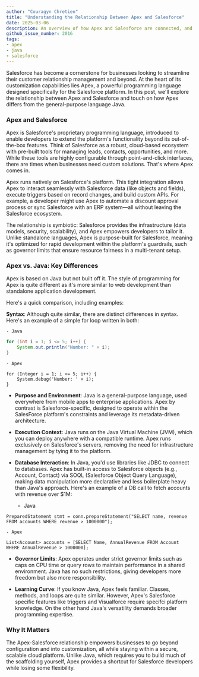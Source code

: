 ```yaml
---
author: "Couragyn Chretien"
title: "Understanding the Relationship Between Apex and Salesforce"
date: 2025-03-06
description: An overview of how Apex and Salesforce are connected, and how Apex differs from Java
github_issue_number: 2016
tags:
- apex
- java
- salesforce
---
```


Salesforce has become a cornerstone for businesses looking to streamline their customer relationship management and beyond. At the heart of its customization capabilities lies Apex, a powerful programming language designed specifically for the Salesforce platform. In this post, we'll explore the relationship between Apex and Salesforce and touch on how Apex differs from the general-purpose language Java.

### Apex and Salesforce

Apex is Salesforce's proprietary programming language, introduced to enable developers to extend the platform's functionality beyond its out-of-the-box features. Think of Salesforce as a robust, cloud-based ecosystem with pre-built tools for managing leads, contacts, opportunities, and more. While these tools are highly configurable through point-and-click interfaces, there are times when businesses need custom solutions. That's where Apex comes in.

Apex runs natively on Salesforce's platform. This tight integration allows Apex to interact seamlessly with Salesforce data (like objects and fields), execute triggers based on record changes, and build custom APIs. For example, a developer might use Apex to automate a discount approval process or sync Salesforce with an ERP system—all without leaving the Salesforce ecosystem.

The relationship is symbiotic: Salesforce provides the infrastructure (data models, security, scalability), and Apex empowers developers to tailor it. Unlike standalone languages, Apex is purpose-built for Salesforce, meaning it's optimized for rapid development within the platform's guardrails, such as governor limits that ensure resource fairness in a multi-tenant setup.

### Apex vs. Java: Key Differences

Apex is based on Java but not built off it. The style of programming for Apex is quite different as it's more similar to web development than standalone application development. 

Here's a quick comparison, including examples:

**Syntax**: Although quite similar, there are distinct differences in syntax. Here's an example of a simple for loop written in both:

    - Java
```java
for (int i = 1; i <= 5; i++) {
    System.out.println("Number: " + i);
}
```

    - Apex
```apex
for (Integer i = 1; i <= 5; i++) {
    System.debug('Number: ' + i);
}
```

- **Purpose and Environment**: Java is a general-purpose language, used everywhere from mobile apps to enterprise applications. Apex by contrast is Salesforce-specific, designed to operate within the SalesForce platform's constraints and leverage its metadata-driven architecture.

- **Execution Context**: Java runs on the Java Virtual Machine (JVM), which you can deploy anywhere with a compatible runtime. Apex runs exclusively on Salesforce's servers, removing the need for infrastructure management by tying it to the platform.

- **Database Interaction**: In Java, you'd use libraries like JDBC to connect to databases. Apex has built-in access to Salesforce objects (e.g., Account, Contact) via SOQL (Salesforce Object Query Language), making data manipulation more declarative and less boilerplate heavy than Java's approach. Here's an example of a DB call to fetch accounts with revenue over $1M:

    - Java
```plain
PreparedStatement stmt = conn.prepareStatement("SELECT name, revenue FROM accounts WHERE revenue > 1000000");
```

    - Apex
```plain
List<Account> accounts = [SELECT Name, AnnualRevenue FROM Account WHERE AnnualRevenue > 1000000];
```

- **Governor Limits**: Apex operates under strict governor limits such as caps on CPU time or query rows to maintain performance in a shared environment. Java has no such restrictions, giving developers more freedom but also more responsibility.

- **Learning Curve**: If you know Java, Apex feels familiar. Classes, methods, and loops are quite similar. However, Apex's Salesforce specific features like triggers and Visualforce require specifci platform knowledge. On the other hand Java's versatility demands broader programming expertise.

### Why It Matters

The Apex-Salesforce relationship empowers businesses to go beyond configuration and into customization, all while staying within a secure, scalable cloud platform. Unlike Java, which requires you to build much of the scaffolding yourself, Apex provides a shortcut for Salesforce developers while losing some flexibility.